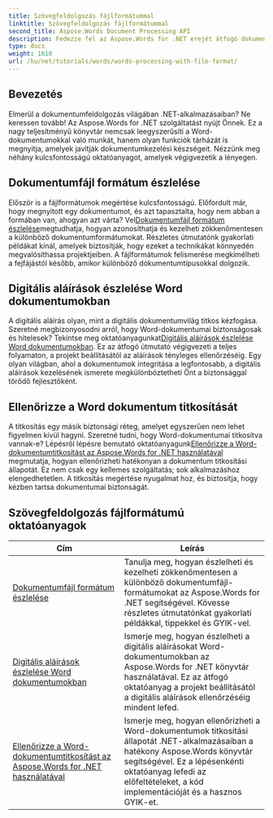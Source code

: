 ```yaml
---
title: Szövegfeldolgozás fájlformátummal
linktitle: Szövegfeldolgozás fájlformátummal
second_title: Aspose.Words Document Processing API
description: Fedezze fel az Aspose.Words for .NET erejét átfogó dokumentumfeldolgozási útmutatóinkkal, beleértve a fájlformátum-észlelést és a digitális aláírásokat.
type: docs
weight: 1610
url: /hu/net/tutorials/words/words-processing-with-file-format/
---
```

## Bevezetés

Elmerül a dokumentumfeldolgozás világában .NET-alkalmazásaiban? Ne keressen tovább! Az Aspose.Words for .NET szolgáltatást nyújt Önnek. Ez a nagy teljesítményű könyvtár nemcsak leegyszerűsíti a Word-dokumentumokkal való munkát, hanem olyan funkciók tárházát is megnyitja, amelyek javítják dokumentumkezelési készségeit. Nézzünk meg néhány kulcsfontosságú oktatóanyagot, amelyek végigvezetik a lényegen.

## Dokumentumfájl formátum észlelése

 Először is a fájlformátumok megértése kulcsfontosságú. Előfordult már, hogy megnyitott egy dokumentumot, és azt tapasztalta, hogy nem abban a formában van, ahogyan azt várta? Vel[Dokumentumfájl formátum észlelése](./document-file-format-detection/)megtudhatja, hogyan azonosíthatja és kezelheti zökkenőmentesen a különböző dokumentumformátumokat. Részletes útmutatónk gyakorlati példákat kínál, amelyek biztosítják, hogy ezeket a technikákat könnyedén megvalósíthassa projektjeiben. A fájlformátumok felismerése megkímélheti a fejfájástól később, amikor különböző dokumentumtípusokkal dolgozik. 

## Digitális aláírások észlelése Word dokumentumokban

 A digitális aláírás olyan, mint a digitális dokumentumvilág titkos kézfogása. Szeretné megbizonyosodni arról, hogy Word-dokumentumai biztonságosak és hitelesek? Tekintse meg oktatóanyagunkat[Digitális aláírások észlelése Word dokumentumokban](./detecting-digital-signatures/). Ez az átfogó útmutató végigvezeti a teljes folyamaton, a projekt beállításától az aláírások tényleges ellenőrzéséig. Egy olyan világban, ahol a dokumentumok integritása a legfontosabb, a digitális aláírások kezelésének ismerete megkülönböztetheti Önt a biztonsággal törődő fejlesztőként.

## Ellenőrizze a Word dokumentum titkosítását

 A titkosítás egy másik biztonsági réteg, amelyet egyszerűen nem lehet figyelmen kívül hagyni. Szeretné tudni, hogy Word-dokumentumai titkosítva vannak-e? Lépésről lépésre bemutató oktatóanyagunk[Ellenőrizze a Word-dokumentumtitkosítást az Aspose.Words for .NET használatával](./verify-word-document-encryption/) megmutatja, hogyan ellenőrizheti hatékonyan a dokumentum titkosítási állapotát. Ez nem csak egy kellemes szolgáltatás; sok alkalmazáshoz elengedhetetlen. A titkosítás megértése nyugalmat hoz, és biztosítja, hogy kézben tartsa dokumentumai biztonságát.

 ## Szövegfeldolgozás fájlformátumú oktatóanyagok
| Cím | Leírás |
| --- | --- |
| [Dokumentumfájl formátum észlelése](./document-file-format-detection/) | Tanulja meg, hogyan észlelheti és kezelheti zökkenőmentesen a különböző dokumentumfájl-formátumokat az Aspose.Words for .NET segítségével. Kövesse részletes útmutatónkat gyakorlati példákkal, tippekkel és GYIK-vel. |
| [Digitális aláírások észlelése Word dokumentumokban](./detecting-digital-signatures/) | Ismerje meg, hogyan észlelheti a digitális aláírásokat Word-dokumentumokban az Aspose.Words for .NET könyvtár használatával. Ez az átfogó oktatóanyag a projekt beállításától a digitális aláírások ellenőrzéséig mindent lefed. |
| [Ellenőrizze a Word-dokumentumtitkosítást az Aspose.Words for .NET használatával](./verify-word-document-encryption/) | Ismerje meg, hogyan ellenőrizheti a Word-dokumentumok titkosítási állapotát .NET-alkalmazásaiban a hatékony Aspose.Words könyvtár segítségével. Ez a lépésenkénti oktatóanyag lefedi az előfeltételeket, a kód implementációját és a hasznos GYIK-et. |